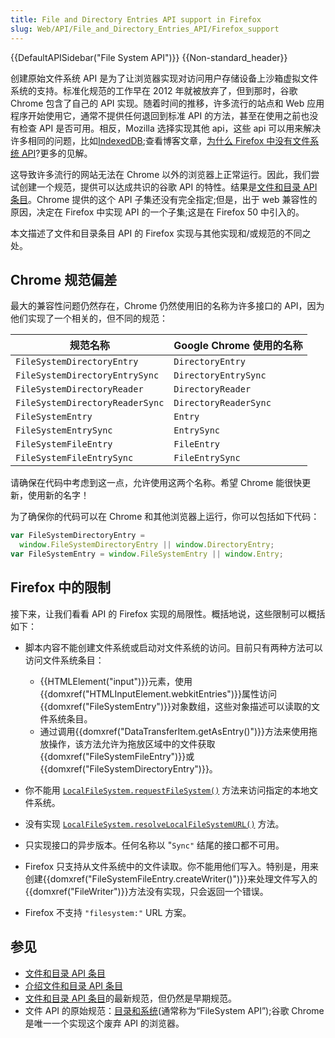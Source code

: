 ```yaml
---
title: File and Directory Entries API support in Firefox
slug: Web/API/File_and_Directory_Entries_API/Firefox_support
---
```


{{DefaultAPISidebar("File System API")}} {{Non-standard_header}}

创建原始文件系统 API 是为了让浏览器实现对访问用户存储设备上沙箱虚拟文件系统的支持。标准化规范的工作早在 2012 年就被放弃了，但到那时，谷歌 Chrome 包含了自己的 API 实现。随着时间的推移，许多流行的站点和 Web 应用程序开始使用它，通常不提供任何退回到标准 API 的方法，甚至在使用之前也没有检查 API 是否可用。相反，Mozilla 选择实现其他 api，这些 api 可以用来解决许多相同的问题，比如[IndexedDB](/zh-CN/docs/Web/API/IndexedDB_API);查看博客文章，[为什么 Firefox 中没有文件系统 API](https://hacks.mozilla.org/2012/07/why-no-filesystem-api-in-firefox/)?更多的见解。

这导致许多流行的网站无法在 Chrome 以外的浏览器上正常运行。因此，我们尝试创建一个规范，提供可以达成共识的谷歌 API 的特性。结果是[文件和目录 API 条目](/zh-CN/docs/Web/API/File_and_Directory_Entries_API)。Chrome 提供的这个 API 子集还没有完全指定;但是，出于 web 兼容性的原因，决定在 Firefox 中实现 API 的一个子集;这是在 Firefox 50 中引入的。

本文描述了文件和目录条目 API 的 Firefox 实现与其他实现和/或规范的不同之处。

## Chrome 规范偏差

最大的兼容性问题仍然存在，Chrome 仍然使用旧的名称为许多接口的 API，因为他们实现了一个相关的，但不同的规范：

| 规范名称                        | Google Chrome 使用的名称 |
| ------------------------------- | ------------------------ |
| `FileSystemDirectoryEntry`      | `DirectoryEntry`         |
| `FileSystemDirectoryEntrySync`  | `DirectoryEntrySync`     |
| `FileSystemDirectoryReader`     | `DirectoryReader`        |
| `FileSystemDirectoryReaderSync` | `DirectoryReaderSync`    |
| `FileSystemEntry`               | `Entry`                  |
| `FileSystemEntrySync`           | `EntrySync`              |
| `FileSystemFileEntry`           | `FileEntry`              |
| `FileSystemFileEntrySync`       | `FileEntrySync`          |

请确保在代码中考虑到这一点，允许使用这两个名称。希望 Chrome 能很快更新，使用新的名字！

为了确保你的代码可以在 Chrome 和其他浏览器上运行，你可以包括如下代码：

```js
var FileSystemDirectoryEntry =
  window.FileSystemDirectoryEntry || window.DirectoryEntry;
var FileSystemEntry = window.FileSystemEntry || window.Entry;
```

## Firefox 中的限制

接下来，让我们看看 API 的 Firefox 实现的局限性。概括地说，这些限制可以概括如下：

- 脚本内容不能创建文件系统或启动对文件系统的访问。目前只有两种方法可以访问文件系统条目：

  - {{HTMLElement("input")}}元素，使用{{domxref("HTMLInputElement.webkitEntries")}}属性访问{{domxref("FileSystemEntry")}}对象数组，这些对象描述可以读取的文件系统条目。
  - 通过调用{{domxref("DataTransferItem.getAsEntry()")}}方法来使用拖放操作，该方法允许为拖放区域中的文件获取{{domxref("FileSystemFileEntry")}}或{{domxref("FileSystemDirectoryEntry")}}。

- 你不能用 [`LocalFileSystem.requestFileSystem()`](/zh-CN/docs/Web/API/LocalFileSystem#requestFileSystem) 方法来访问指定的本地文件系统。
- 没有实现 [`LocalFileSystem.resolveLocalFileSystemURL()`](/zh-CN/docs/Web/API/LocalFileSystem#resolveLocalFileSystemURL) 方法。
- 只实现接口的异步版本。任何名称以 "`Sync"` 结尾的接口都不可用。
- Firefox 只支持从文件系统中的文件读取。你不能用他们写入。特别是，用来创建{{domxref("FileSystemFileEntry.createWriter()")}}来处理文件写入的{{domxref("FileWriter")}}方法没有实现，只会返回一个错误。
- Firefox 不支持 `"filesystem:"` URL 方案。

## 参见

- [文件和目录 API 条目](/zh-CN/docs/Web/API/File_and_Directory_Entries_API)
- [介绍文件和目录 API 条目](/zh-CN/docs/Web/API/File_and_Directory_Entries_API/Introduction)
- [文件和目录 API 条目](https://wicg.github.io/entries-api/)的最新规范，但仍然是早期规范。
- 文件 API 的原始规范：[目录和系统](https://dev.w3.org/2009/dap/file-system/file-dir-sys.html)(通常称为“FileSystem API”);谷歌 Chrome 是唯一一个实现这个废弃 API 的浏览器。
